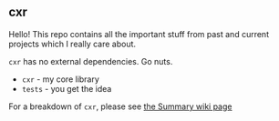 ## cxr

Hello! This repo contains all the important stuff from past and current projects which I really care about.

`cxr` has no external dependencies. Go nuts.

* `cxr` - my core library
* `tests` - you get the idea

For a breakdown of `cxr`, please see [the Summary wiki page](https://github.com/cxr00/cxr/wiki/Summary)